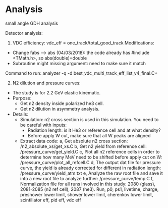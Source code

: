 # Analysis
small angle GDH analysis

Detector analysis:

1. VDC efficiency:
vdc_eff = one_track/total_good_track
Modifications:
- Change fabs --> abs (04/03/2018): the code already has #include <TMath.h>, so abs(double)=double
- Subroutine might missing argument: need to make sure it match

Command to run:
 analyzer -q -d best_vdc_multi_track_eff_list_v4_final.C+


2. N2 dilution and pressure curves:
- The study is for 2.2 GeV elastic kinematic.
- Purpose: 
    - Get n2 density inside polarized he3 cell.
    - Get n2 dilution in asymmetry analysis.
- Details:
   - Simulation: n2 cross section is used in this simulation. You need to be careful with inputs:
     - Radiation length: is it He3 or reference cell and at what density?
     - Before apply W cut, make sure that all W peaks are aligned
  + Extract data code:
   a, Get absolute n2 cross section: /n2_absolute_xs/get_xs.C
   b, Get n2 yield from reference cell: /pressure_curve/get_yield.C
   c, Plot all n2 reference cells in order to determine how many MeV need to be shifted before apply cut on W: /pressure_curve/plot_all_refcell.C
   d, The output dat file for pressure curve, the yield is already corrected for different in radiation length: /pressure_curve/yield_atm.txt
   e, Analyze the raw root file and save it into a new root file to analyze further: /pressure_curve/temp.C
   f, Normalization file for all runs involved in this study: 2080 (glass), 2081-2085 (n2 ref cell), 2087 (he3).
   Run, p0, ps1, livetime, charge, preshower lower limit, shower lower limit, cherenkov lower limit, scintillator eff, pid eff, vdc eff
